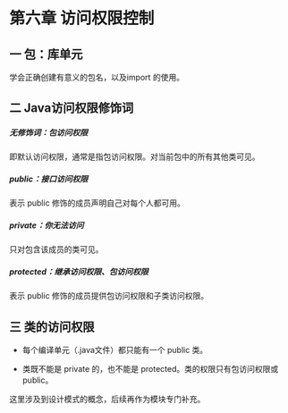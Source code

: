 # 第六章 访问权限控制

## 一 包：库单元

学会正确创建有意义的包名，以及import 的使用。

## 二 Java访问权限修饰词

##### 无修饰词：包访问权限

即默认访问权限，通常是指包访问权限。对当前包中的所有其他类可见。

##### public：接口访问权限

表示 public 修饰的成员声明自己对每个人都可用。

##### private：你无法访问

只对包含该成员的类可见。

##### protected：继承访问权限、包访问权限

表示 public 修饰的成员提供包访问权限和子类访问权限。

## 三 类的访问权限

- 每个编译单元（.java文件）都只能有一个 public 类。

- 类既不能是 private 的，也不能是 protected。类的权限只有包访问权限或 public。

这里涉及到设计模式的概念，后续再作为模块专门补充。



